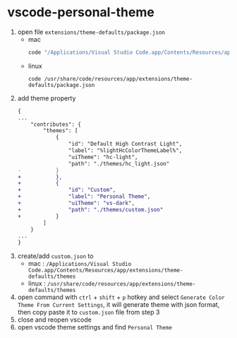 # vscode-personal-theme

1. open file `extensions/theme-defaults/package.json`
    - mac 
      ``` bash
      code "/Applications/Visual Studio Code.app/Contents/Resources/app/extensions/theme-defaults/package.json"
      ```
    - linux 
      ```
      code /usr/share/code/resources/app/extensions/theme-defaults/package.json
      ```
 2. add theme property
    ``` diff
    {
    ...
        "contributes": {
            "themes": [
                {
                    "id": "Default High Contrast Light",
                    "label": "%lightHcColorThemeLabel%",
                    "uiTheme": "hc-light",
                    "path": "./themes/hc_light.json"
    -           }
    +           },
    +           {
    +               "id": "Custom",
    +               "label": "Personal Theme",
    +               "uiTheme": "vs-dark",
    +               "path": "./themes/custom.json"
    +           }
            ]
        }
    ...
    }
    ```
3. create/add `custom.json` to 
    - mac : `/Applications/Visual Studio Code.app/Contents/Resources/app/extensions/theme-defaults/themes`
    - linux : `/usr/share/code/resources/app/extensions/theme-defaults/themes`
4. open command with `ctrl` + `shift` + `p` hotkey and select `Generate Color Theme From Current Settings`, it will generate theme with json format, then copy paste it to `custom.json` file from step 3
5. close and reopen vscode
6. open vscode theme settings and find `Personal Theme`
 
 
 
